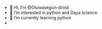 - 👋 Hi, I’m @Oluwasegun-droid
- 👀 I’m interested in python and Daya science
- 🌱 I’m currently learning python 
-
<!---
Oluwasegun-droid/Oluwasegun-droid is a ✨ special ✨ repository because its `README.md` (this file) appears 
